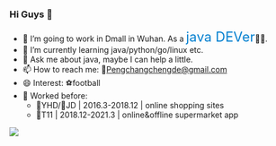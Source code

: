 ### Hi Guys 👋


- 🔭 I’m going to work in Dmall in Wuhan. As a <font color=#0681d0 size=5>java DEVer</font>👨‍💻. 
- 🌱 I’m currently learning java/python/go/linux etc.
- 💬 Ask me about java, maybe I can help a little.
- 📫 How to reach me: 📧Pengchangchengde@gmail.com
- 😄 Interest: ⚽football
- 📆 Worked before:
    - 🛒YHD/🐶JD | 2016.3-2018.12 | online shopping sites
    - 🛒T11 | 2018.12-2021.3 | online&offline supermarket app


![](https://github-readme-stats.vercel.app/api?username=Pengchangcheng)

